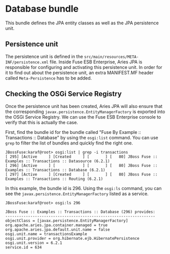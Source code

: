 # Database bundle
This bundle defines the JPA entity classes as well as the JPA persistence unit.

## Persistence unit
The persistence unit is defined in the `src/main/resources/META-INF/persistence.xml` file.  Inside Fuse ESB Enterprise,
Aries JPA is responsible for configuring and activating this persistence unit.  In order for it to find out about the
persistence unit, an extra MANIFEST.MF header called `Meta-Persistence` has to be added.

## Checking the OSGi Service Registry
Once the persistence unit has been created, Aries JPA will also ensure that the corresponding `javax.persistence.EntityManagerFactory`
is exported into the OSGi Service Registry.  We can use the Fuse ESB Enterprise console to verify that this is actually the case.

First, find the bundle id for the bundle called "Fuse By Example :: Transactions :: Database" by using the `osgi:list` command.
You can use `grep` to filter the list of bundles and quickly find the right one.

    JBossFuse:karaf@root> osgi:list | grep -i transactions
    [ 295] [Active     ] [Created     ] [       ] [   80] JBoss Fuse :: Examples :: Transactions :: Datasource (6.2.1)
    [ 296] [Active     ] [            ] [       ] [   80] JBoss Fuse :: Examples :: Transactions :: Database (6.2.1)
    [ 297] [Active     ] [Created     ] [       ] [   80] JBoss Fuse :: Examples :: Transactions :: Routing (6.2.1)
   
In this example, the bundle id is 296.  Using the `osgi:ls` command, you can see the `javax.persistence.EntityManagerFactory` listed as
a service.

    JBossFuse:karaf@root> osgi:ls 296
    
    JBoss Fuse :: Examples :: Transactions :: Database (296) provides:
    ------------------------------------------------------------------
    objectClass = [javax.persistence.EntityManagerFactory]
    org.apache.aries.jpa.container.managed = true
    org.apache.aries.jpa.default.unit.name = false
    osgi.unit.name = transactionsExample
    osgi.unit.provider = org.hibernate.ejb.HibernatePersistence
    osgi.unit.version = 6.2.1
    service.id = 634

